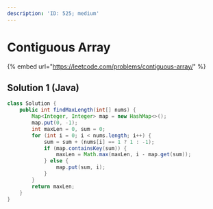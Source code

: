 ```yaml
---
description: 'ID: 525; medium'
---
```


# Contiguous Array

{% embed url="https://leetcode.com/problems/contiguous-array/" %}

## Solution 1 \(Java\)

```java
class Solution {
    public int findMaxLength(int[] nums) {
        Map<Integer, Integer> map = new HashMap<>();
        map.put(0, -1);
        int maxLen = 0, sum = 0;
        for (int i = 0; i < nums.length; i++) {
            sum = sum + (nums[i] == 1 ? 1 : -1);
            if (map.containsKey(sum)) {
                maxLen = Math.max(maxLen, i - map.get(sum));
            } else {
                map.put(sum, i);
            }
        }
        return maxLen;
    }
}
```

